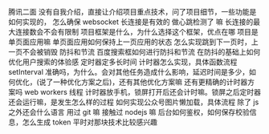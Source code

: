 腾讯二面
没有自我介绍，直接让介绍项目重点技术，问了项目细节，一些功能是如何实现的，
怎么确保 websocket 长连接是有效的
做心跳检测了 嘛
长连接的最大连接数会不会有限制
项目框架是什么，为什么选择这个框架，优点在哪
项目是单页面应用嘛
单页面应用如何保持上一页应用的状态
怎么实现跳到下一页时，上一页不会被销毁
防抖和节流
百度搜索框如何进行防抖和节流
在防抖的基础上如何优化用户搜索的体验感
定时器定多长时间
计时器怎么实现，具体函数流程
setInterval 准确吗，为什么。会对其他任务造成什么影响，延迟时间是多少，如何优化，(说了一种优化方案之后)，还有其他优化方案嘛
还有更精确的计时器方案吗
web workers 线程
计时器放手机，锁屏打开后还会计时嘛。锁屏之后定时器还会运行嘛，是发生怎么样的过程
如何实现公众号图片懒加载，具体流程
除了 js 之外还会什么语言
用过 git 嘛
接触过 nodejs 嘛
后台如何鉴权，如何保存校验信息，怎么生成
token
平时对那块技术比较感兴趣
